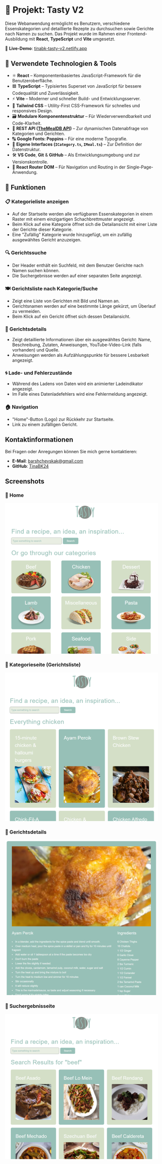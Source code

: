 # 🍲 Projekt: Tasty V2

Diese Webanwendung ermöglicht es Benutzern, verschiedene Essenskategorien und detaillierte Rezepte zu durchsuchen sowie Gerichte nach Namen zu suchen. Das Projekt wurde im Rahmen einer Frontend-Ausbildung mit **React**, **TypeScript** und **Vite** umgesetzt.

🔗 **Live-Demo**: [tinabk-tasty-v2.netlify.app](https://tinabk-tasty-v2.netlify.app/)

## 🧰 Verwendete Technologien & Tools

-   ⚛️ **React** – Komponentenbasiertes JavaScript-Framework für die Benutzeroberfläche.
-   🟦 **TypeScript** – Typisiertes Superset von JavaScript für bessere Codequalität und Zuverlässigkeit.
-   ⚡ **Vite** – Moderner und schneller Build- und Entwicklungsserver.
-   🎨 **Tailwind CSS** – Utility-First CSS-Framework für schnelles und responsives Design.
-   🗃️ **Modulare Komponentenstruktur** – Für Wiederverwendbarkeit und Code-Klarheit.
-   🧠 **REST API ([TheMealDB API](https://www.themealdb.com/api.php))** – Zur dynamischen Datenabfrage von Kategorien und Gerichten.
-   🔠 **Google Fonts: Poppins** – Für eine moderne Typografie.
-   🧩 **Eigene Interfaces (`ICategory.ts`, `IMeal.ts`)** – Zur Definition der Datenstruktur.
-   🛠️ **VS Code**, **Git** & **GitHub** – Als Entwicklungsumgebung und zur Versionskontrolle.
-   🔄 **React Router DOM** – Für Navigation und Routing in der Single-Page-Anwendung.

## 🔧 Funktionen

### 📋 Kategorieliste anzeigen

-   Auf der Startseite werden alle verfügbaren Essenskategorien in einem Raster mit einem einzigartigen Schachbrettmuster angezeigt.
-   Beim Klick auf eine Kategorie öffnet sich die Detailansicht mit einer Liste der Gerichte dieser Kategorie.
-   Eine "Zufällig" Kategorie wurde hinzugefügt, um ein zufällig ausgewähltes Gericht anzuzeigen.

### 🔍 Gerichtssuche

-   Der Header enthält ein Suchfeld, mit dem Benutzer Gerichte nach Namen suchen können.
-   Die Suchergebnisse werden auf einer separaten Seite angezeigt.

### 🍽️ Gerichtsliste nach Kategorie/Suche

-   Zeigt eine Liste von Gerichten mit Bild und Namen an.
-   Gerichtsnamen werden auf eine bestimmte Länge gekürzt, um Überlauf zu vermeiden.
-   Beim Klick auf ein Gericht öffnet sich dessen Detailansicht.

### 📝 Gerichtsdetails

-   Zeigt detaillierte Informationen über ein ausgewähltes Gericht: Name, Beschreibung, Zutaten, Anweisungen, YouTube-Video-Link (falls vorhanden) und Quelle.
-   Anweisungen werden als Aufzählungspunkte für bessere Lesbarkeit angezeigt.

### 🌀 Lade- und Fehlerzustände

-   Während des Ladens von Daten wird ein animierter Ladeindikator angezeigt.
-   Im Falle eines Datenladefehlers wird eine Fehlermeldung angezeigt.

### 🏠 Navigation

-   "Home"-Button (Logo) zur Rückkehr zur Startseite.
-   Link zu einem zufälligen Gericht.

## Kontaktinformationen

Bei Fragen oder Anregungen können Sie mich gerne kontaktieren:

-   **E-Mail**: barshchevskak@gmail.com
-   **GitHub**: [TinaBK24](https://github.com/TinaBK24)

## Screenshots

### 🔻 Home

![Home](./public/img/Home.png)

### 🔻 Kategorieseite (Gerichtsliste)

![Category List](./public/img/CategoryList.png)

### 🔻 Gerichtsdetails

![Meal Details](./public/img/MealDetails.png)

### 🔻 Suchergebnisseite

![Search Results](./public/img/SearchResults.png)

